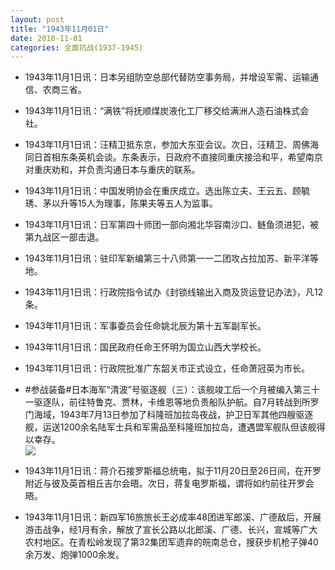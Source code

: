 ```yaml
---
layout: post
title: "1943年11月01日"
date: 2018-11-01
categories: 全面抗战(1937-1945)
---
```


<meta name="referrer" content="no-referrer" />

- 1943年11月1日讯：日本另组防空总部代替防空事务局，并增设军需、运输通信、农商三省。 

- 1943年11月1日讯：“满铁”将抚顺煤炭液化工厂移交给满洲人造石油株式会社。 

- 1943年11月1日讯：汪精卫抵东京，参加大东亚会议。次日，汪精卫、周佛海同日首相东条英机会谈。东条表示，日政府不直接同重庆接洽和平，希望南京对重庆劝和，并负责沟通日本与重庆的联系。 

- 1943年11月1日讯：中国发明协会在重庆成立。选出陈立夫、王云五、顾毓琇、茅以升等15人为理事，陈果夫等五人为监事。 

- 1943年11月1日讯：日军第四十师团一部向湘北华容南沙口、鲢鱼须进犯，被第九战区一部击退。 

- 1943年11月1日讯：驻印军新编第三十八师第一一二团攻占拉加苏、新平洋等地。 

- 1943年11月1日讯：行政院指令试办《封锁线输出入商及货运登记办法》，凡12条。 

- 1943年11月1日讯：军事委员会任命姚北辰为第十五军副军长。 

- 1943年11月1日讯：国民政府任命王怀明为国立山西大学校长。 

- 1943年11月1日讯：行政院批准广东韶关市正式设立，任命萧冠英为市长。 

- #参战装备#日本海军“清波”号驱逐舰（三）：该舰竣工后一个月被编入第三十一驱逐队，前往特鲁克、贾林，卡维恩等地负责船队护航。自7月转战到所罗门海域，1943年7月13日参加了科隆班加拉岛夜战，护卫日军其他四艘驱逐舰，运送1200余名陆军士兵和军需品至科隆班加拉岛，遭遇盟军舰队但该舰得以幸存。 <br/><img src="https://wx4.sinaimg.cn/large/aca367d8ly1fwsbz52ynzj21kw0z84d1.jpg" />

- 1943年11月1日讯：蒋介石接罗斯福总统电，拟于11月20日至26日间，在开罗附近与彼及英首相丘吉尔会晤。次日，蒋复电罗斯福，谓将如约前往开罗会晤。 

- 1943年11月1日讯：新四军16旅旅长王必成率48团进军郎溪、广德敌后，开展游击战争，经1月有余，解放了宣长公路以北郎溪、广德、长兴，宣城等广大农村地区。在青松岭发现了第32集团军遗弃的皖南总仓，搜获步机枪子弹40余万发、炮弹1000余发。 

